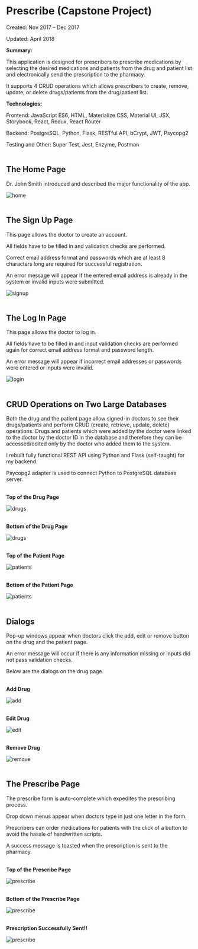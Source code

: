 # Prescribe (Capstone Project)
Created: Nov 2017 – Dec 2017

Updated: April 2018

**Summary:**

This application is designed for prescribers to prescribe medications by selecting the desired medications and patients from the drug and patient list and electronically send the prescription to the pharmacy.

It supports 4 CRUD operations which allows prescribers to create, remove, update, or delete drugs/patients from the drug/patient list.


**Technologies:**

Frontend: JavaScript ES6, HTML, Materialize CSS, Material UI, JSX, Storybook, React, Redux, React Router

Backend: PostgreSQL, Python, Flask, RESTful API, bCrypt, JWT, Psycopg2

Testing and Other: Super Test, Jest, Enzyme, Postman <br /><br />


## The Home Page

Dr. John Smith introduced and described the major functionality of the app.

![home](screenshots/HomePage.png) <br /><br />


## The Sign Up Page

This page allows the doctor to create an account.  

All fields have to be filled in and validation checks are performed.  

Correct email address format and passwords which are at least 8 characters long are required for successful registration.

An error message will appear if the entered email address is already in the system or invalid inputs were submitted.

![signup](screenshots/SignUpPage.png) <br /><br />


## The Log In Page

This page allows the doctor to log in.  

All fields have to be filled in and input validation checks are performed again for correct email address format and password length.

An error message will appear if incorrect email addresses or passwords were entered or inputs were invalid.

![login](screenshots/LogInPage.png) <br /><br />



## CRUD Operations on Two Large Databases

Both the drug and the patient page allow signed-in doctors to see their drugs/patients and perform CRUD (create, retrieve, update, delete) operations.  Drugs and patients which were added by the doctor were linked to the doctor by the doctor ID in the database and therefore they can be accessed/edited only by the doctor who added them to the system.

I rebuilt fully functional REST API using Python and Flask (self-taught) for my backend.  

Psycopg2 adapter is used to connect Python to PostgreSQL database server. <br /><br />


**Top of the Drug Page**

![drugs](screenshots/DrugPageTop.png) <br /><br />


**Bottom of the Drug Page**

![drugs](screenshots/DrugPageBottom.png) <br /><br />


**Top of the Patient Page**

![patients](screenshots/PatientPageTop.png) <br /><br />


**Bottom of the Patient Page**

![patients](screenshots/PatientPageBottom.png) <br /><br />



## Dialogs

Pop-up windows appear when doctors click the add, edit or remove button on the drug and the patient page.

An error message will occur if there is any information missing or inputs did not pass validation checks.

Below are the dialogs on the drug page. <br /><br />


**Add Drug**

![add](screenshots/AddDrug.png) <br /><br />


**Edit Drug**

![edit](screenshots/EditDrug.png) <br /><br />


**Remove Drug**

![remove](screenshots/RemoveDrug.png) <br /><br />



## The Prescribe Page

The prescribe form is auto-complete which expedites the prescribing process.

Drop down menus appear when doctors type in just one letter in the form.

Prescribers can order medications for patients with the click of a button to avoid the hassle of handwritten scripts.

A success message is toasted when the prescription is sent to the pharmacy. <br /><br />


**Top of the Prescribe Page**

![prescribe](screenshots/PrescribePageTop.png) <br /><br />


**Bottom of the Prescribe Page**

![prescribe](screenshots/PrescribePageBottom.png) <br /><br />


**Prescription Successfully Sent!!**

![prescribe](screenshots/PrescribePageSent.png) <br /><br />
